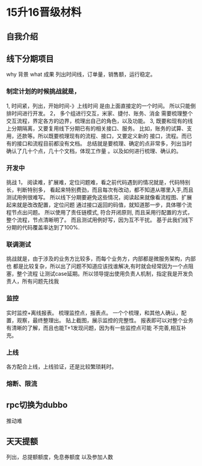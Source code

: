 # 15升16晋级材料
## 自我介绍
## 线下分期项目
why 背景
what 成果
列出时间线，订单量，销售额，运行稳定。
### 制定计划的时候挑战就是，
1, 时间紧，列出，开始时间-》上线时间
是由上面直接定的一个时间。
所以只能倒排时间进行开发。
2， 多个组进行交互，米家、捷付、账务、消金
需要梳理整个交互流程，界定各方的边界，梳理出自己的角色，以及功能。
3,  既要和现有的线上分期隔离，又要复用线下分期已有的相关接口、服务。
比如，账务的试算、支用，还款等。所以既要梳理现有的流程、接口，又要定义新的
接口，流程。而已有的接口和流程目前都没有文档。
总结就是要梳理、确定的点非常多，列出当时确认了几十个点，几十个文档，体现工作量
。以及如何进行梳理、确认的。
### 开发中
挑战
1， 阅读难，扩展难，定位问题难，看之前代码遇到的情况就是，代码特别长，判断特别多，
看起来特别费劲，而且每次有改动，都不知道从哪里入手,而且测试用例很难写。
所以线下分期要避免这些情况，阅读起来就像看流程图、扩展起来就是改改配置，定位问题
通过接口返回的码值，就知道那一步，具体哪个流程节点出问题。
所以使用了责任链模式, 符合开闭原则, 而且采用行配置的方式，整个流程，节点清晰明了。
而且测试用例好写，因为互不干扰。
基于此我们线下分期的代码覆盖率达到了100%.
### 联调测试
挑战就是，由于涉及的业务方比较多，而每个业务方，内部都是微服务架构，内部也
都是比较复杂，所以出了问题不知道应该找谁解决,有时就会经常因为一个点阻塞，整个流程
让测试case延期。所以领导提出使用负责人机制，指定我是开发负责人，所有问题先找我

### 监控
实时监控+离线报表。
梳理监控点，报表点。
一个个梳理，和其他人确认，配置，观察，最终整理出。
贴上截图，展示监控的完整性。
报表即可以对整个业务有清晰的了解，而且也能T+1发现问题，因为有一些监控点可能
不完善,相互补充。
### 上线
各方配合上线，上线验证，还是比较繁琐耗时。
### 熔断、限流

## rpc切换为dubbo
推动难

## 天天提额
列出，总提额额度，免息券额度
以及参加人数